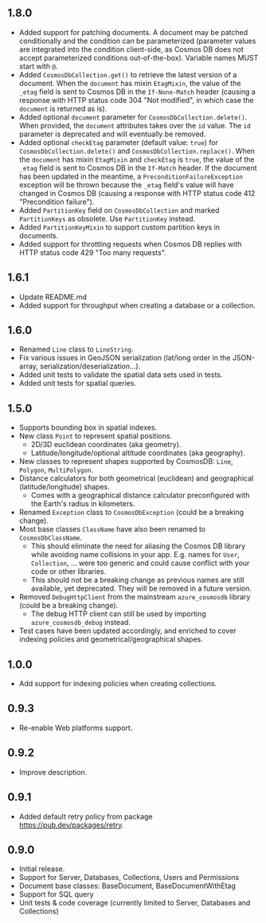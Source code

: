 ## 1.8.0

- Added support for patching documents. A document may be patched conditionally and the condition can be parameterized (parameter values are integrated into the condition client-side, as Cosmos DB does not accept parameterized conditions out-of-the-box). Variable names MUST start with `@`.
- Added `CosmosDbCollection.get()` to retrieve the latest version of a document. When the `document` has mixin `EtagMixin`, the value of the `_etag` field is sent to Cosmos DB in the `If-None-Match` header (causing a response with HTTP status code 304 "Not modified", in which case the `document` is returned as is).
- Added optional `document` parameter for `CosmosDbCollection.delete()`. When provided, the `document` attributes takes over the `id` value. The `id` parameter is deprecated and will eventually be removed.
- Added optional `checkEtag` parameter (default value: `true`) for `CosmosDbCollection.delete()` and `CosmosDbCollection.replace()`. When the `document` has mixin `EtagMixin` and `checkEtag` is `true`, the value of the `_etag` field is sent to Cosmos DB in the `If-Match` header. If the document has been updated in the meantime, a `PreconditionFailureException` exception will be thrown because the `_etag` field's value will have changed in Cosmos DB (causing a response with HTTP status code 412 "Precondition failure").
- Added `PartitionKey` field on `CosmosDbCollection` and marked `PartitionKeys` as obsolete. Use `PartitionKey` instead.
- Added `PartitionKeyMixin` to support custom partition keys in documents.
- Added support for throttling requests when Cosmos DB replies with HTTP status code 429 "Too many requests".

## 1.6.1

- Update README.md
- Added support for throughput when creating a database or a collection.

## 1.6.0

- Renamed `Line` class to `LineString`.
- Fix various issues in GeoJSON serialization (lat/long order in the JSON-array, serialization/deserialization...).
- Added unit tests to validate the spatial data sets used in tests.
- Added unit tests for spatial queries.

## 1.5.0

- Supports bounding box in spatial indexes.
- New class `Point` to represent spatial positions.
    - 2D/3D euclidean coordinates (aka geometry).
    - Latitude/longitude/optional altitude coordinates (aka geography).
- New classes to represent shapes supported by CosmosDB: `Line`, `Polygon`, `MultiPolygon`.
- Distance calculators for both geometrical (euclidean) and geographical (latitude/longitude) shapes.
    - Comes with a geographical distance calculator preconfigured with the Earth's radius in kilometers.
- Renamed `Exception` class to `CosmosDbException` (could be a breaking change).
- Most base classes `ClassName` have also been renamed to `CosmosDbClassName`.
    - This should eliminate the need for aliasing the Cosmos DB library while avoiding name collisions in your app. E.g. names for `User`, `Collection`, ... were too generic and could cause conflict with your code or other libraries.
    - This should not be a breaking change as previous names are still available, yet deprecated. They will be removed in a future version.
- Removed `DebugHttpClient` from the mainstream `azure_cosmosdb` library (could be a breaking change).
    - The debug HTTP client can still be used by importing `azure_cosmosdb_debug` instead.
- Test cases have been updated accordingly, and enriched to cover indexing policies and geometrical/geographical shapes.

## 1.0.0

- Add support for indexing policies when creating collections.

## 0.9.3

- Re-enable Web platforms support.

## 0.9.2

- Improve description.

## 0.9.1

- Added default retry policy from package https://pub.dev/packages/retry.

## 0.9.0

- Initial release.
- Support for Server, Databases, Collections, Users and Permissions
- Document base classes: BaseDocument, BaseDocumentWithEtag
- Support for SQL query
- Unit tests & code coverage (currently limited to Server, Databases and Collections)
